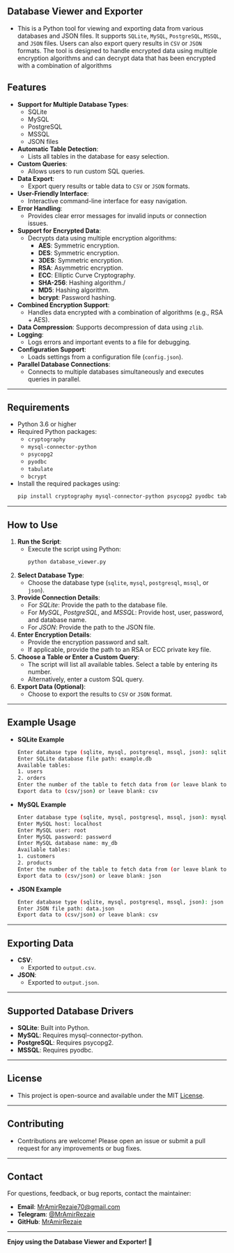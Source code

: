 ## Database Viewer and Exporter
- This is a Python tool for viewing and exporting data from various databases and JSON files. It supports `SQLite`, `MySQL`, `PostgreSQL`, `MSSQL`, and `JSON` files. Users can also export query results in `CSV` or `JSON` formats. The tool is designed to handle encrypted data using multiple encryption algorithms and can decrypt data that has been encrypted with a combination of algorithms

## Features
- **Support for Multiple Database Types**:
    - SQLite
    - MySQL
    - PostgreSQL
    - MSSQL
    - JSON files
- **Automatic Table Detection**:
    - Lists all tables in the database for easy selection.
- **Custom Queries**:
    - Allows users to run custom SQL queries.
- **Data Export**:
    - Export query results or table data to `CSV` or `JSON` formats.
- **User-Friendly Interface**:
    - Interactive command-line interface for easy navigation.
- **Error Handling**:
    - Provides clear error messages for invalid inputs or connection issues.
- **Support for Encrypted Data**:
    - Decrypts data using multiple encryption algorithms:
        - **AES**: Symmetric encryption.
        - **DES**: Symmetric encryption.
        - **3DES**: Symmetric encryption.
        - **RSA**: Asymmetric encryption.
        - **ECC**: Elliptic Curve Cryptography.
        - **SHA-256**: Hashing algorithm./
        - **MD5**: Hashing algorithm.
        - **bcrypt**: Password hashing.
- **Combined Encryption Support**:
    - Handles data encrypted with a combination of algorithms (e.g., RSA + AES).
- **Data Compression**:
    Supports decompression of data using `zlib`.
- **Logging**:
    - Logs errors and important events to a file for debugging.
- **Configuration Support**:
    - Loads settings from a configuration file (`config.json`).
- **Parallel Database Connections**:
    - Connects to multiple databases simultaneously and executes queries in parallel.
---

## Requirements
- Python 3.6 or higher
- Required Python packages:
    - `cryptography`
    - `mysql-connector-python`
    - `psycopg2`
    - `pyodbc`
    - `tabulate`
    - `bcrypt`
- Install the required packages using:
    ```bash
    pip install cryptography mysql-connector-python psycopg2 pyodbc tabulate bcrypt
    ```
---

## How to Use
1. **Run the Script**:
    - Execute the script using Python:
        ```bash
        python database_viewer.py
        ```
2. **Select Database Type**:
    - Choose the database type (`sqlite`, `mysql`, `postgresql`, `mssql`, or `json`).
3. **Provide Connection Details**:
    - For *SQLite*: Provide the path to the database file.
    - For *MySQL*, *PostgreSQL*, and *MSSQL*: Provide host, user, password, and database name.
    - For *JSON*: Provide the path to the JSON file.
4. **Enter Encryption Details**:
    - Provide the encryption password and salt.
    - If applicable, provide the path to an RSA or ECC private key file.
5. **Choose a Table or Enter a Custom Query**:
    - The script will list all available tables. Select a table by entering its number.
    - Alternatively, enter a custom SQL query. 
6. **Export Data (Optional)**:
    - Choose to export the results to `CSV` or `JSON` format.
---

## Example Usage
- **SQLite Example**
    ```bash
    Enter database type (sqlite, mysql, postgresql, mssql, json): sqlite
    Enter SQLite database file path: example.db
    Available tables:
    1. users
    2. orders
    Enter the number of the table to fetch data from (or leave blank to use custom query): 1
    Export data to (csv/json) or leave blank: csv
    ```
- **MySQL Example**
    ```bash
    Enter database type (sqlite, mysql, postgresql, mssql, json): mysql
    Enter MySQL host: localhost
    Enter MySQL user: root
    Enter MySQL password: password
    Enter MySQL database name: my_db
    Available tables:
    1. customers
    2. products
    Enter the number of the table to fetch data from (or leave blank to use custom query): 2
    Export data to (csv/json) or leave blank: json
    ```
- **JSON Example**
    ```bash
    Enter database type (sqlite, mysql, postgresql, mssql, json): json
    Enter JSON file path: data.json
    Export data to (csv/json) or leave blank: csv
    ```
---

## Exporting Data
- **CSV**:
    - Exported to `output.csv`.
- **JSON**:
    - Exported to `output.json`.
---

## Supported Database Drivers
- **SQLite**: Built into Python.
- **MySQL**: Requires mysql-connector-python.
- **PostgreSQL**: Requires psycopg2.
- **MSSQL**: Requires pyodbc.
---

## License
- This project is open-source and available under the MIT [License](https://github.com/MrAmirRezaie/readDatabase/blob/main/LICENSE).
---

## Contributing
- Contributions are welcome! Please open an issue or submit a pull request for any improvements or bug fixes.
---

## Contact

For questions, feedback, or bug reports, contact the maintainer:
- **Email**: MrAmirRezaie70@gmail.com
- **Telegram**: [@MrAmirRezaie](https://t.me/MrAmirRezaie)
- **GitHub**: [MrAmirRezaie](https://github.com/MrAmirRezaie/)
---

**Enjoy using the Database Viewer and Exporter! 🚀**
